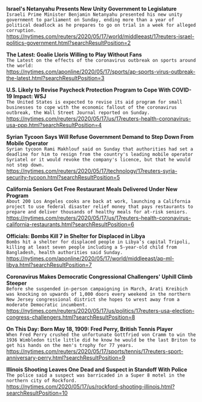**Israel's Netanyahu Presents New Unity Government to Legislature**\
`Israeli Prime Minister Benjamin Netanyahu presented his new unity government to parliament on Sunday, ending more than a year of political deadlock as he prepares to go on trial in a week for alleged corruption.`\
https://nytimes.com/reuters/2020/05/17/world/middleeast/17reuters-israel-politics-government.html?searchResultPosition=2

**The Latest: Goalie Lloris Willing to Play Without Fans**\
`The Latest on the effects of the coronavirus outbreak on sports around the world:`\
https://nytimes.com/aponline/2020/05/17/sports/ap-sports-virus-outbreak-the-latest.html?searchResultPosition=3

**U.S. Likely to Revise Paycheck Protection Program to Cope With COVID-19 Impact: WSJ**\
`The United States is expected to revise its aid program for small businesses to cope with the economic fallout of the coronavirus outbreak, the Wall Street Journal reported on Sunday. `\
https://nytimes.com/reuters/2020/05/17/us/17reuters-health-coronavirus-usa-ppp.html?searchResultPosition=4

**Syrian Tycoon Says Will Refuse Government Demand to Step Down From Mobile Operator**\
`Syrian tycoon Rami Makhlouf said on Sunday that authorities had set a deadline for him to resign from the country's leading mobile operator Syriatel or it would revoke the company's licence, but that he would not step down.`\
https://nytimes.com/reuters/2020/05/17/technology/17reuters-syria-security-tycoon.html?searchResultPosition=5

**California Seniors Get Free Restaurant Meals Delivered Under New Program**\
`About 200 Los Angeles cooks are back at work, launching a California project to use federal disaster relief money that pays restaurants to prepare and deliver thousands of healthy meals for at-risk seniors.`\
https://nytimes.com/reuters/2020/05/17/us/17reuters-health-coronavirus-california-restaurants.html?searchResultPosition=6

**Officials: Bombs Kill 7 in Shelter for Displaced in Libya**\
`Bombs hit a shelter for displaced people in Libya’s capital Tripoli, killing at least seven people including a 5-year-old child from Bangladesh, health authorities said Sunday.`\
https://nytimes.com/aponline/2020/05/17/world/middleeast/ap-ml-libya.html?searchResultPosition=7

**Coronavirus Makes Democratic Congressional Challengers' Uphill Climb Steeper**\
`Before she suspended in-person campaigning in March, Arati Kreibich was knocking on upwards of 1,000 doors every weekend in the northern New Jersey congressional district she hopes to wrest away from a moderate Democratic incumbent.`\
https://nytimes.com/reuters/2020/05/17/us/politics/17reuters-usa-election-congress-challengers.html?searchResultPosition=8

**On This Day: Born May 18, 1909: Fred Perry, British Tennis Player**\
`When Fred Perry crushed the unfortunate Gottfried von Cramm to win the 1936 Wimbledon title little did he know he would be the last Briton to get his hands on the men's trophy for 77 years.`\
https://nytimes.com/reuters/2020/05/17/sports/tennis/17reuters-sport-anniversary-perry.html?searchResultPosition=9

**Illinois Shooting Leaves One Dead and Suspect in Standoff With Police**\
`The police said a suspect was barricaded in a Super 8 motel in the northern city of Rockford.`\
https://nytimes.com/2020/05/17/us/rockford-shooting-illinois.html?searchResultPosition=10


